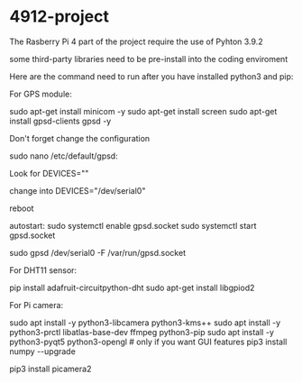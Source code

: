 # 4912-project

The Rasberry Pi 4 part of the project require the use of Pyhton 3.9.2

some third-party libraries need to be pre-install into the coding enviroment

Here are the command need to run after you have installed python3 and pip:

For GPS  module:

  sudo apt-get install minicom -y
  sudo apt-get install screen
  sudo apt-get install gpsd-clients gpsd -y

Don't forget change the configuration

  sudo nano /etc/default/gpsd:

  Look for DEVICES=""

  change into DEVICES="/dev/serial0"

  reboot

autostart:
  sudo systemctl enable gpsd.socket
  sudo systemctl start gpsd.socket

  sudo gpsd /dev/serial0 -F /var/run/gpsd.socket

For DHT11 sensor:

  pip install adafruit-circuitpython-dht
  sudo apt-get install libgpiod2

For Pi camera:

  sudo apt install -y python3-libcamera python3-kms++
  sudo apt install -y python3-prctl libatlas-base-dev ffmpeg python3-pip
  sudo apt install -y python3-pyqt5 python3-opengl # only if you want GUI features
  pip3 install numpy --upgrade

  pip3 install picamera2




